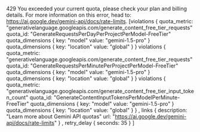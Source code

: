429 You exceeded your current quota, please check your plan and billing details. For more information on this error, head to: https://ai.google.dev/gemini-api/docs/rate-limits. [violations {
  quota_metric: "generativelanguage.googleapis.com/generate_content_free_tier_requests"
  quota_id: "GenerateRequestsPerDayPerProjectPerModel-FreeTier"
  quota_dimensions {
    key: "model"
    value: "gemini-1.5-pro"
  }
  quota_dimensions {
    key: "location"
    value: "global"
  }
}
violations {
  quota_metric: "generativelanguage.googleapis.com/generate_content_free_tier_requests"
  quota_id: "GenerateRequestsPerMinutePerProjectPerModel-FreeTier"
  quota_dimensions {
    key: "model"
    value: "gemini-1.5-pro"
  }
  quota_dimensions {
    key: "location"
    value: "global"
  }
}
violations {
  quota_metric: "generativelanguage.googleapis.com/generate_content_free_tier_input_token_count"
  quota_id: "GenerateContentInputTokensPerModelPerMinute-FreeTier"
  quota_dimensions {
    key: "model"
    value: "gemini-1.5-pro"
  }
  quota_dimensions {
    key: "location"
    value: "global"
  }
}
, links {
  description: "Learn more about Gemini API quotas"
  url: "https://ai.google.dev/gemini-api/docs/rate-limits"
}
, retry_delay {
  seconds: 35
}
]